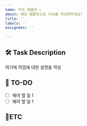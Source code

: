 ```yaml
---
name: 이슈 템플릿 ✏️
about: 해당 템플릿으로 이슈를 작성해주세요!
title: ''
labels: ''
assignees: ''

---
```


## 🛠 Task Description
여기에 작업에 대한 설명을 작성

## 📝 TO-DO
- [ ] 해야 할 일 1
- [ ] 해야 할 일 1

## 🔔ETC
